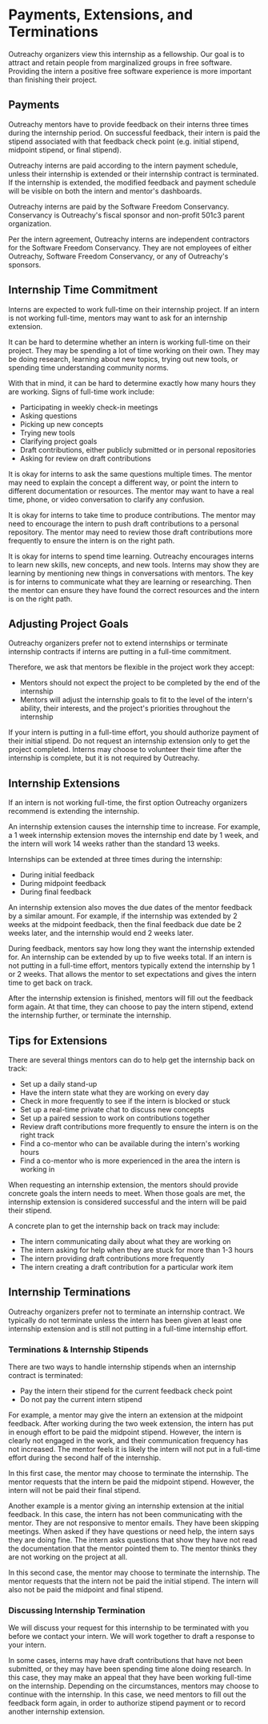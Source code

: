 # Payments, Extensions, and Terminations

Outreachy organizers view this internship as a fellowship. Our goal is to attract and retain people from marginalized groups in free software. Providing the intern a positive free software experience is more important than finishing their project.

## Payments

Outreachy mentors have to provide feedback on their interns three times during the internship period. On successful feedback, their intern is paid the stipend associated with that feedback check point (e.g. initial stipend, midpoint stipend, or final stipend).

Outreachy interns are paid according to the intern payment schedule, unless their internship is extended or their internship contract is terminated. If the internship is extended, the modified feedback and payment schedule will be visible on both the intern and mentor's dashboards.

Outreachy interns are paid by the Software Freedom Conservancy. Conservancy is Outreachy's fiscal sponsor and non-profit 501c3 parent organization.

Per the intern agreement, Outreachy interns are independent contractors for the Software Freedom Conservancy. They are not employees of either Outreachy, Software Freedom Conservancy, or any of Outreachy's sponsors.

## Internship Time Commitment

Interns are expected to work full-time on their internship project. If an intern is not working full-time, mentors may want to ask for an internship extension.

It can be hard to determine whether an intern is working full-time on their project. They may be spending a lot of time working on their own. They may be doing research, learning about new topics, trying out new tools, or spending time understanding community norms.

With that in mind, it can be hard to determine exactly how many hours they are working. Signs of full-time work include:

* Participating in weekly check-in meetings
* Asking questions
* Picking up new concepts
* Trying new tools
* Clarifying project goals
* Draft contributions, either publicly submitted or in personal repositories
* Asking for review on draft contributions

It is okay for interns to ask the same questions multiple times. The mentor may need to explain the concept a different way, or point the intern to different documentation or resources. The mentor may want to have a real time, phone, or video conversation to clarify any confusion.

It is okay for interns to take time to produce contributions. The mentor may need to encourage the intern to push draft contributions to a personal repository. The mentor may need to review those draft contributions more frequently to ensure the intern is on the right path.

It is okay for interns to spend time learning. Outreachy encourages interns to learn new skills, new concepts, and new tools. Interns may show they are learning by mentioning new things in conversations with mentors. The key is for interns to communicate what they are learning or researching. Then the mentor can ensure they have found the correct resources and the intern is on the right path.

## Adjusting Project Goals

Outreachy organizers prefer not to extend internships or terminate internship contracts if interns are putting in a full-time commitment.

Therefore, we ask that mentors be flexible in the project work they accept:

 * Mentors should not expect the project to be completed by the end of the internship
 * Mentors will adjust the internship goals to fit to the level of the intern's ability, their interests, and the project's priorities throughout the internship

If your intern is putting in a full-time effort, you should authorize payment of their initial stipend. Do not request an internship extension only to get the project completed. Interns may choose to volunteer their time after the internship is complete, but it is not required by Outreachy.

## Internship Extensions

If an intern is not working full-time, the first option Outreachy organizers recommend is extending the internship.

An internship extension causes the internship time to increase. For example, a 1 week internship extension moves the internship end date by 1 week, and the intern will work 14 weeks rather than the standard 13 weeks.

Internships can be extended at three times during the internship:

* During initial feedback
* During midpoint feedback
* During final feedback

An internship extension also moves the due dates of the mentor feedback by a similar amount. For example, if the internship was extended by 2 weeks at the midpoint feedback, then the final feedback due date be 2 weeks later, and the internship would end 2 weeks later.

During feedback, mentors say how long they want the internship extended for. An internship can be extended by up to five weeks total. If an intern is not putting in a full-time effort, mentors typically extend the internship by 1 or 2 weeks. That allows the mentor to set expectations and gives the intern time to get back on track.

After the internship extension is finished, mentors will fill out the feedback form again. At that time, they can choose to pay the intern stipend, extend the internship further, or terminate the internship.

## Tips for Extensions

There are several things mentors can do to help get the internship back on track:

* Set up a daily stand-up
* Have the intern state what they are working on every day
* Check in more frequently to see if the intern is blocked or stuck
* Set up a real-time private chat to discuss new concepts
* Set up a paired session to work on contributions together
* Review draft contributions more frequently to ensure the intern is on the right track
* Find a co-mentor who can be available during the intern's working hours
* Find a co-mentor who is more experienced in the area the intern is working in

When requesting an internship extension, the mentors should provide concrete goals the intern needs to meet. When those goals are met, the internship extension is considered successful and the intern will be paid their stipend.

A concrete plan to get the internship back on track may include:

* The intern communicating daily about what they are working on
* The intern asking for help when they are stuck for more than 1-3 hours
* The intern providing draft contributions more frequently
* The intern creating a draft contribution for a particular work item

## Internship Terminations

Outreachy organizers prefer not to terminate an internship contract. We typically do not terminate unless the intern has been given at least one internship extension and is still not putting in a full-time internship effort.

### Terminations & Internship Stipends

There are two ways to handle internship stipends when an internship contract is terminated:

* Pay the intern their stipend for the current feedback check point
* Do not pay the current intern stipend

For example, a mentor may give the intern an extension at the midpoint feedback. After working during the two week extension, the intern has put in enough effort to be paid the midpoint stipend. However, the intern is clearly not engaged in the work, and their communication frequency has not increased. The mentor feels it is likely the intern will not put in a full-time effort during the second half of the internship.

In this first case, the mentor may choose to terminate the internship. The mentor requests that the intern be paid the midpoint stipend. However, the intern will not be paid their final stipend.

Another example is a mentor giving an internship extension at the initial feedback. In this case, the intern has not been communicating with the mentor. They are not responsive to mentor emails. They have been skipping meetings. When asked if they have questions or need help, the intern says they are doing fine. The intern asks questions that show they have not read the documentation that the mentor pointed them to. The mentor thinks they are not working on the project at all.

In this second case, the mentor may choose to terminate the internship. The mentor requests that the intern not be paid the initial stipend. The intern will also not be paid the midpoint and final stipend.

### Discussing Internship Termination

We will discuss your request for this internship to be terminated with you before we contact your intern. We will work together to draft a response to your intern.

In some cases, interns may have draft contributions that have not been submitted, or they may have been spending time alone doing research. In this case, they may make an appeal that they have been working full-time on the internship. Depending on the circumstances, mentors may choose to continue with the internship. In this case, we need mentors to fill out the feedback form again, in order to authorize stipend payment or to record another internship extension.
